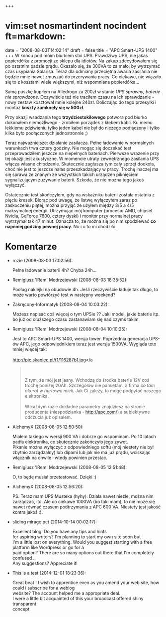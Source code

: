 +++
# vim:set nosmartindent nocindent ft=markdown:
date = "2008-08-03T14:02:14"
draft = false
title = "APC Smart-UPS 1400"
+++
W końcu pod moim biurkiem stoi UPS. Prawdziwy UPS, nie jakaś popierdółka z
promocji ze sklepu dla idiotów. Na zakup zdecydowałem się po ostatnim padzie
prądu. Okazało się, że 300VA to za mało, by wytrzymać czas usypiania Solarisa.
Teraz dla odmiany przeciętna awaria zasilania nie będzie mnie nawet zmuszać do
przerywania pracy. Co ciekawe, nie wiązało się to z kosztami wiele większymi,
niż wspomniana popierdółka...

Samą puszkę kupiłem na Alledrogo za 200zł w stanie _UPS sprawny, baterie nie
sprawdzone_. Oczywiście też nie traciłem czasu na ich sprawdzanie - nowy
zestaw kosztował mnie kolejne 240zł. Doliczając do tego przesyłki i montaż
**koszty zamknęły się w 500zł**.

Przy okazji wsadzania tego **trzydziestokilowego** potwora pod biurko
dokonałem niemożliwego - zrobiłem porządek z kłębem kabli. Ku memu lekkiemu
zdziwieniu tylko jeden kabel nie był do niczego podłączony i tylko kilka było
podłączonych jednostronnie ;)

Teraz najważniejsze: działanie zasilacza. Pełne ładowanie w normalnych
warunkach trwa cztery godziny. Nie mogąc się doczekać test przeprowadziłem
jeszcze na niepełnych bateriach. Pierwsze wrażenie przy tej okazji jest
akustyczne. W momencie utraty zewnętrznego zasilania UPS włącza własne
chłodzenie. Skutecznie zagłusza tym cały sprzęt dookoła, choć nie jest to
jeszcze hałas przeszkadzający w pracy. Trochę inaczej ma się sprawa ze znanym
ze wszystkich takich urządzeń piknięciem sygnalizującym zużywanie baterii.
Szkoda, że nie można tego jakoś wyłączyć.

Ostatecznie test skończyłem, gdy na wskaźniku baterii została ostatnia z
pięciu kresek. Biorąc pod uwagę, że listwę wyłączyłem zaraz po zaskoczeniu
piątej, można przyjąć że użyłem między 3/5 a 4/5 maksymalnej energii.
Utrzymując mój komputer (procesor AMD, chipset Nvidia, GeForce 7600, cztery
dyski) i monitor przy normalnej pracy wytrzymał tak 47 minut. Oznacza to, że
można się po nim spodziewać **co najmniej godziny pewnej pracy**. No i o to mi
chodziło.

# Komentarze

* rozie (2008-08-03 17:02:56): <p>Pełne ładowanie baterii 4h? Chyba 24h...</p>
* Remigiusz 'lRem' Modrzejewski (2008-08-03 18:35:52): <p>Podług naklejki na
  obudowie 4h. Jeśli rzeczywiście ładuje tak długo, to może warto powtórzyć test
  w następny weekend?</p>
* Zakręcony-Informatyk (2008-08-04 10:03:22): <p>Możesz napisać coś więcej o tym
  UPSie ?? Jaki model, jakie baterie itp. bo już od dłuższego czasu zastanawiam
  się nad czymś takim.</p>
* Remigiusz 'lRem' Modrzejewski (2008-08-04 10:10:25): <p>Jest to APC Smart-UPS
  1400, wersja tower. Poprzednia generacja UPS-ów APC, jego odpowiednikiem teraz
  jest wersja 1500VA. Wygląda toto mniej więcej tak:  <br />  <br /><a href = "h
  ttp://pic.skapiec.pl/f1/116287b1.jpg">http://pic.skapiec.pl/f1/116287b1.jpg</a
  >  <br />  <br />Z tym, że mój jest jasny. Wchodzą do środka baterie 12V coś
  trochę poniżej 20Ah. Szczegółów nie pamiętam, a firma <em> co tam akurat w
  hurtowni mieli</em>. Jak Ci zależy, to mogę podpytać naszego elektronika.  <br
  />  <br />W każdym razie dokładne parametry znajdziesz na stronie producenta
  (niespodzianka - <a href="http://apc.com/">http://apc.com/</a>) a subiektywne
  odczucia już opisałem.</p>
* AlchemyX (2008-08-05 12:50:50): <p>Miałem takiego w wersji 900 VA i dobrze go
  wspominam. Po 10 latach padła elektronika, co skutecznie zakończyło jego
  zywot. <br />Pikanie można wyłączyć z odpowiedniego softu (mój niestety nie
  był zbytnio zarządzalny) lub dipami lub jak nie ma już prądu, wciskając
  włącznik na chwile i wtedy powinien przestać.</p>
* Remigiusz 'lRem' Modrzejewski (2008-08-05 12:51:48): <p>O, to będę musiał
  przetestować. Dzięki :)</p>
* AlchemyX (2008-08-05 12:56:20): <p>PS. Teraz mam UPS Musteka (hyhy). Działa
  nawet nieźle, można nim zarządzać, itd. Ale co ciekawe 1000VA (bo taki mam),
  to nie może się nawet równać czasem podtrzymania z APC 600 VA. Niestety jest
  jakość kontra jakoś :).</p>
* sliding mirage pet (2014-10-14 00:02:17): <p>Excellent blog! Do you have any
  tips and hints <br /> for aspiring writers? I'm planning to start my own site
  soon but <br /> I'm a little lost on everything. Would you suggest starting
  with a free platform like Wordpress or go for a <br /> paid option? There are
  so many options out there that I'm completely confused ..<br /> Any
  suggestions? Appreciate it!</p>
* This is a test (2014-12-01 18:23:36): <p>Great beat ! I wish to apprentice
  even as you amend your web site, how could i subscribe for a weblog <br />
  website? The account helped me a appropriate deal.<br /> I were a little bit
  acquainted of this your broadcast offered shiny transparent <br /> concept</p>
